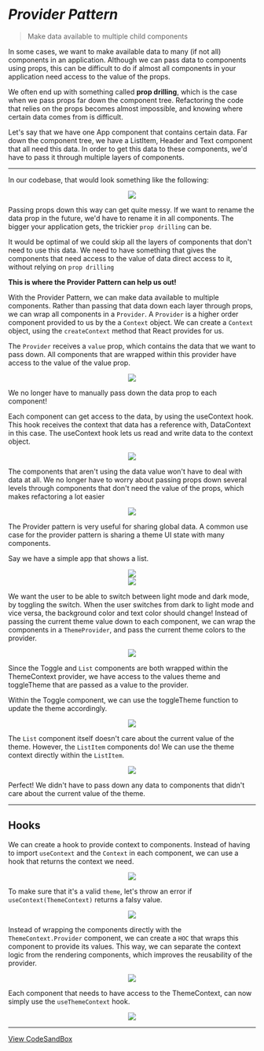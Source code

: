 # **_Provider Pattern_**

> Make data available to multiple child components

In some cases, we want to make available data to many (if not all)
components in an application. Although we can pass data to components
using props, this can be difficult to do if almost all components in your
application need access to the value of the props.

We often end up with something called <b>prop drilling</b>, which is the case when
we pass props far down the component tree. Refactoring the code that relies
on the props becomes almost impossible, and knowing where certain data
comes from is difficult.

Let's say that we have one App component that contains certain data. Far
down the component tree, we have a ListItem, Header and
Text component that all need this data. In order to get this data to these
components, we'd have to pass it through multiple layers of components.

<hr>

In our codebase, that would look something like the following:

<center>
    <img src="./img/1.jpg">
</center>

Passing props down this way can get quite messy. If we want to rename
the data prop in the future, we'd have to rename it in all components. The
bigger your application gets, the trickier `prop drilling` can be.

It would be optimal of we could skip all the layers of components that don't
need to use this data. We need to have something that gives the components
that need access to the value of data direct access to it, without relying on
`prop drilling`

<b>This is where the Provider Pattern can help us out!</b>

With the Provider Pattern,
we can make data available to multiple components. Rather than passing that
data down each layer through props, we can wrap all components in
a `Provider`. A `Provider` is a higher order component provided to us by the
a `Context` object. We can create a `Context` object, using
the `createContext` method that React provides for us.

The `Provider` receives a `value` prop, which contains the data that we want to
pass down. All components that are wrapped within this provider have access
to the value of the value prop.

<center>
    <img src="./img/2.jpg">
</center>

We no longer have to manually pass down the data prop to each component!

Each component can get access to the data, by using the useContext hook.
This hook receives the context that data has a reference with, DataContext
in this case. The useContext hook lets us read and write data to the context
object.

<center>
    <img src="./img/3.jpg">
</center>

The components that aren't using the data value won't have to deal
with data at all. We no longer have to worry about passing props down several
levels through components that don't need the value of the props, which
makes refactoring a lot easier

<center>
    <img src="./img/4.jpg">
</center>

The Provider pattern is very useful for sharing global data. A common use
case for the provider pattern is sharing a theme UI state with many
components.

Say we have a simple app that shows a list.

<center>
    <img src="./img/5.jpg">
</center>

<center>
    <img src="./img/6.jpg">
</center>

We want the user to be able to switch between light mode and dark mode, by
toggling the switch. When the user switches from dark to light mode and vice
versa, the background color and text color should change! Instead of passing
the current theme value down to each component, we can wrap the
components in a `ThemeProvider`, and pass the current theme colors to the
provider.

<center>
    <img src="./img/7.jpg">
</center>

Since the Toggle and `List` components are both wrapped within
the ThemeContext provider, we have access to the
values theme and toggleTheme that are passed as a value to the provider.

Within the Toggle component, we can use the toggleTheme function to
update the theme accordingly.

<center>
    <img src="./img/8.jpg">
</center>

The `List` component itself doesn't care about the current value of the theme.
However, the `ListItem` components do! We can use the theme context
directly within the `ListItem`.

<center>
    <img src="./img/9.jpg">
</center>

Perfect! We didn't have to pass down any data to components that didn't care 
about the current value of the theme.


<hr>

## Hooks 

We can create a hook to provide context to components. Instead of having to 
import `useContext` and the `Context` in each component, we can use a
hook that returns the context we need.

<center>
    <img src="./img/10.jpg">
</center>

To make sure that it's a valid `theme`, let's throw an error
if `useContext(ThemeContext)` returns a falsy value. 

<center>
    <img src="./img/11.jpg">
</center>

Instead of wrapping the components directly with 
the `ThemeContext.Provider` component, we can create a `HOC` that wraps 
this component to provide its values. This way, we can separate the context 
logic from the rendering components, which improves the reusability of the 
provider.

<center>
    <img src="./img/12.jpg">
</center>

Each component that needs to have access to the ThemeContext, can now 
simply use the `useThemeContext` hook.

<center>
    <img src="./img/13.jpg">
</center>

<hr>

[View CodeSandBox](https://codesandbox.io/embed/quirky-sun-9djpl)